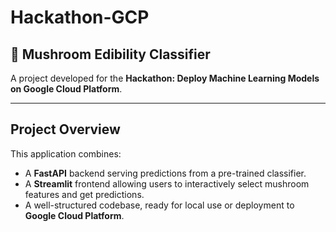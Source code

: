 # Hackathon-GCP
## 🍄 Mushroom Edibility Classifier

A project developed for the **Hackathon: Deploy Machine Learning Models on Google Cloud Platform**.

---

## Project Overview

This application combines:
- A **FastAPI** backend serving predictions from a pre-trained classifier.
- A **Streamlit** frontend allowing users to interactively select mushroom features and get predictions.
- A well-structured codebase, ready for local use or deployment to **Google Cloud Platform**.

